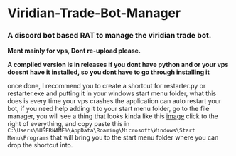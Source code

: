 # Viridian-Trade-Bot-Manager
### A discord bot based RAT to manage the viridian trade bot.


**Ment mainly for vps, Dont re-upload please.**

**A compiled version is in releases if you dont have python and or your vps doesnt have it installed, so you dont have to go through installing it**



once done, I recommend you to create a shortcut for restarter.py or restarter.exe and putting it in your windows start menu folder, what this does is every time your vps crashes the application can auto restart your bot, if you need help adding it to your start menu folder, go to the file manager, you will see a thing that looks kinda like this [image](https://user-images.githubusercontent.com/48303729/180705783-b697efc8-60ca-4b6d-ba57-77db3089fa1a.png) click to the right of everything, and copy paste this in `C:\Users\%USERNAME%\AppData\Roaming\Microsoft\Windows\Start Menu\Programs` that will bring you to the start menu folder where you can drop the shortcut into.
